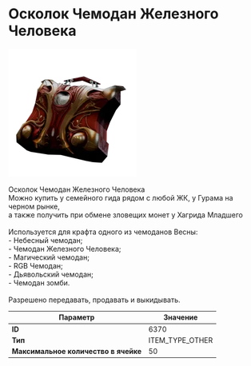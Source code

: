 # Осколок Чемодан Железного Человека

![Item Image](../img/6370.webp?raw=true)

Осколок Чемодан Железного Человека<br>Можно купить у семейного гида рядом с любой ЖК, у Гурама на черном рынке, <br>а также получить при обмене зловещих монет у Хагрида Младшего<br><br>Используется для крафта одного из чемоданов Весны:<br>- Небесный чемодан;<br>- Чемодан Железного Человека;<br>- Магический чемодан;<br>- RGB Чемодан;<br>- Дьявольский чемодан;<br>- Чемодан зомби.<br><br>Разрешено передавать, продавать и выкидывать.


| Параметр | Значение |
|----------|----------|
| **ID** | 6370 |
| **Тип** | ITEM_TYPE_OTHER |
| **Максимальное количество в ячейке** | 50 |

